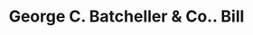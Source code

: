 ---
doi: 10.7916/D8863TK8
date_other: '1900'
date_other_textual: 1900-1909
form: printed ephemera
genre:
- Invoices
name:
- George C. Batcheller & Co.
object_in_context_url: https://biggert.cul.columbia.edu/items/view/ave_biggert_01659
subject_hierarchical_geographic:
- New York, New York, United States
subject_name:
- George C. Batcheller & Co.
title: George C. Batcheller & Co.. Bill
sort_title: George C. Batcheller & Co.. Bill
call_number: ave_biggert_01659
coordinates:
- 40.71277777777778,-74.00583333333333
pid: ave_biggert_01659
identifiers: ave_biggert_01659
thumbnail: https://derivativo-2.library.columbia.edu/iiif/2/ldpd:490717/full/!256,256/0/native.jpg
permalink: "/items/ave_biggert_01659/"
layout: iiif-image-page
---